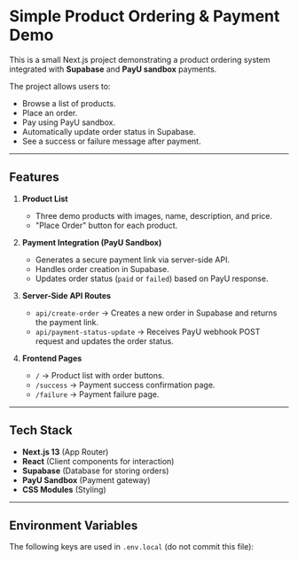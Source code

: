 # Simple Product Ordering & Payment Demo

This is a small Next.js project demonstrating a product ordering system integrated with **Supabase** and **PayU sandbox** payments.  

The project allows users to:  
- Browse a list of products.  
- Place an order.  
- Pay using PayU sandbox.  
- Automatically update order status in Supabase.  
- See a success or failure message after payment.  

---

## Features

1. **Product List**  
   - Three demo products with images, name, description, and price.  
   - "Place Order" button for each product.

2. **Payment Integration (PayU Sandbox)**  
   - Generates a secure payment link via server-side API.  
   - Handles order creation in Supabase.  
   - Updates order status (`paid` or `failed`) based on PayU response.  

3. **Server-Side API Routes**  
   - `api/create-order` → Creates a new order in Supabase and returns the payment link.  
   - `api/payment-status-update` → Receives PayU webhook POST request and updates the order status.  

4. **Frontend Pages**  
   - `/` → Product list with order buttons.  
   - `/success` → Payment success confirmation page.  
   - `/failure` → Payment failure page.

---

## Tech Stack

- **Next.js 13** (App Router)  
- **React** (Client components for interaction)  
- **Supabase** (Database for storing orders)  
- **PayU Sandbox** (Payment gateway)  
- **CSS Modules** (Styling)

---

## Environment Variables

The following keys are used in `.env.local` (do not commit this file):

